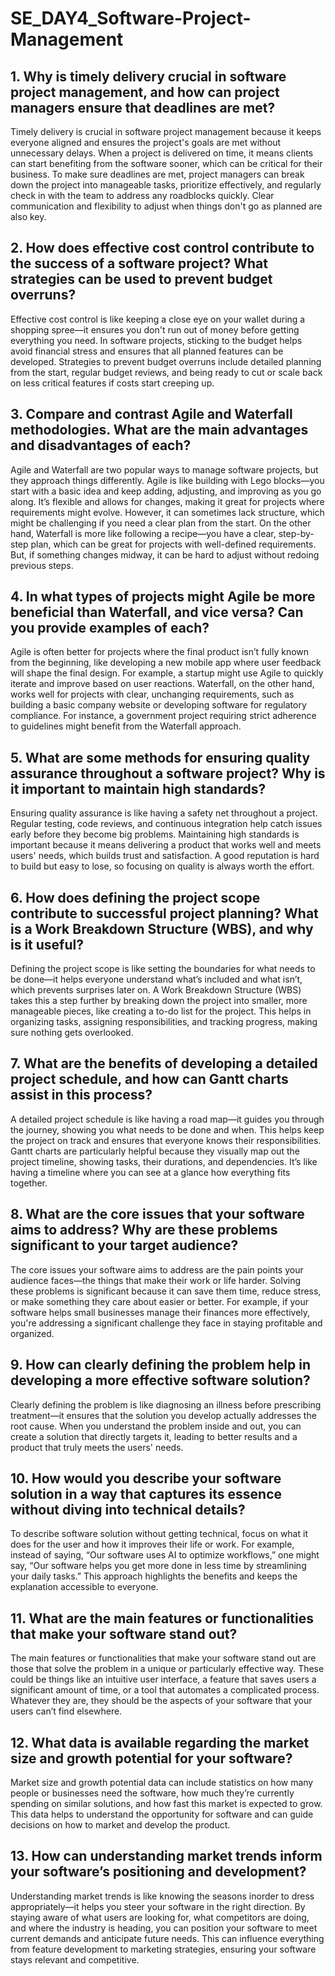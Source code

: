 # SE_DAY4_Software-Project-Management
## 1. Why is timely delivery crucial in software project management, and how can project managers ensure that deadlines are met?
Timely delivery is crucial in software project management because it keeps everyone aligned and ensures the project's goals are met without unnecessary delays. When a project is delivered on time, it means clients can start benefiting from the software sooner, which can be critical for their business. To make sure deadlines are met, project managers can break down the project into manageable tasks, prioritize effectively, and regularly check in with the team to address any roadblocks quickly. Clear communication and flexibility to adjust when things don't go as planned are also key.

## 2. How does effective cost control contribute to the success of a software project? What strategies can be used to prevent budget overruns?
Effective cost control is like keeping a close eye on your wallet during a shopping spree—it ensures you don't run out of money before getting everything you need. In software projects, sticking to the budget helps avoid financial stress and ensures that all planned features can be developed. Strategies to prevent budget overruns include detailed planning from the start, regular budget reviews, and being ready to cut or scale back on less critical features if costs start creeping up.


## 3. Compare and contrast Agile and Waterfall methodologies. What are the main advantages and disadvantages of each?
Agile and Waterfall are two popular ways to manage software projects, but they approach things differently. Agile is like building with Lego blocks—you start with a basic idea and keep adding, adjusting, and improving as you go along. It’s flexible and allows for changes, making it great for projects where requirements might evolve. However, it can sometimes lack structure, which might be challenging if you need a clear plan from the start. On the other hand, Waterfall is more like following a recipe—you have a clear, step-by-step plan, which can be great for projects with well-defined requirements. But, if something changes midway, it can be hard to adjust without redoing previous steps.

## 4. In what types of projects might Agile be more beneficial than Waterfall, and vice versa? Can you provide examples of each?
Agile is often better for projects where the final product isn’t fully known from the beginning, like developing a new mobile app where user feedback will shape the final design. For example, a startup might use Agile to quickly iterate and improve based on user reactions. Waterfall, on the other hand, works well for projects with clear, unchanging requirements, such as building a basic company website or developing software for regulatory compliance. For instance, a government project requiring strict adherence to guidelines might benefit from the Waterfall approach.

## 5. What are some methods for ensuring quality assurance throughout a software project? Why is it important to maintain high standards?
Ensuring quality assurance is like having a safety net throughout a project. Regular testing, code reviews, and continuous integration help catch issues early before they become big problems. Maintaining high standards is important because it means delivering a product that works well and meets users' needs, which builds trust and satisfaction. A good reputation is hard to build but easy to lose, so focusing on quality is always worth the effort.

## 6. How does defining the project scope contribute to successful project planning? What is a Work Breakdown Structure (WBS), and why is it useful?
Defining the project scope is like setting the boundaries for what needs to be done—it helps everyone understand what’s included and what isn’t, which prevents surprises later on. A Work Breakdown Structure (WBS) takes this a step further by breaking down the project into smaller, more manageable pieces, like creating a to-do list for the project. This helps in organizing tasks, assigning responsibilities, and tracking progress, making sure nothing gets overlooked.

## 7. What are the benefits of developing a detailed project schedule, and how can Gantt charts assist in this process?
A detailed project schedule is like having a road map—it guides you through the journey, showing you what needs to be done and when. This helps keep the project on track and ensures that everyone knows their responsibilities. Gantt charts are particularly helpful because they visually map out the project timeline, showing tasks, their durations, and dependencies. It’s like having a timeline where you can see at a glance how everything fits together.

## 8. What are the core issues that your software aims to address? Why are these problems significant to your target audience?
The core issues your software aims to address are the pain points your audience faces—the things that make their work or life harder. Solving these problems is significant because it can save them time, reduce stress, or make something they care about easier or better. For example, if your software helps small businesses manage their finances more effectively, you're addressing a significant challenge they face in staying profitable and organized.

## 9. How can clearly defining the problem help in developing a more effective software solution?
Clearly defining the problem is like diagnosing an illness before prescribing treatment—it ensures that the solution you develop actually addresses the root cause. When you understand the problem inside and out, you can create a solution that directly targets it, leading to better results and a product that truly meets the users' needs.

## 10. How would you describe your software solution in a way that captures its essence without diving into technical details?
To describe software solution without getting technical, focus on what it does for the user and how it improves their life or work. For example, instead of saying, “Our software uses AI to optimize workflows,” one might say, “Our software helps you get more done in less time by streamlining your daily tasks.” This approach highlights the benefits and keeps the explanation accessible to everyone.

## 11. What are the main features or functionalities that make your software stand out?
The main features or functionalities that make your software stand out are those that solve the problem in a unique or particularly effective way. These could be things like an intuitive user interface, a feature that saves users a significant amount of time, or a tool that automates a complicated process. Whatever they are, they should be the aspects of your software that your users can’t find elsewhere.

## 12. What data is available regarding the market size and growth potential for your software?
Market size and growth potential data can include statistics on how many people or businesses need the software, how much they’re currently spending on similar solutions, and how fast this market is expected to grow. This data helps to understand the opportunity for software and can guide decisions on how to market and develop the product.

## 13. How can understanding market trends inform your software’s positioning and development?
Understanding market trends is like knowing the seasons inorder to dress appropriately—it helps you steer your software in the right direction. By staying aware of what users are looking for, what competitors are doing, and where the industry is heading, you can position your software to meet current demands and anticipate future needs. This can influence everything from feature development to marketing strategies, ensuring your software stays relevant and competitive.
